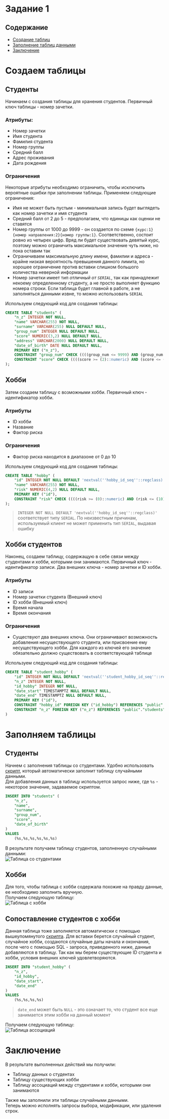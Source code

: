 # Задание 1
## Содержание
 - [Создание таблиц](#Создаем-таблицы)
 - [Заполнение таблиц данными](#Заполняем-таблицы)
 - [Заключение](#Заключение)

# Создаем таблицы
## Студенты
Начинаем с создания таблицы для хранения студентов. Первичный ключ таблицы - номер зачетки.  
### Атрибуты:
 - Номер зачетки
 - Имя студента
 - Фамилия студента
 - Номер группы
 - Средний балл
 - Адрес проживания
 - Дата рождения

### Ограничения
Некоторые атрибуты необходимо ограничить, чтобы исключить вероятные ошибки при заполнении таблицы. Применяем следующие ограничения:
 - Имя не может быть пустым - минимальная запись будет выглядеть как номер зачетки и имя студента
 - Средний балл от 2 до 5 - предполагаем, что единицы как оценки не ставятся
 - Номер группы от 1000 до 9999 - он создается по схеме `{курс:1}{номер направления:2}{номер группы:1}`. Соответственно, состоит ровно из четырех цифр. Вряд ли будет существовать девятый курс, поэтому можно ограничить максимальное значение чуть ниже, но пока оставим так
 - Ограничиваем максимальную длину имени, фамилии и адреса - крайне низкая вероятность превышения данного лимита, но хорошее ограничение против вставки слишком большого количества неверной информации
 - Номер зачетки имеет тип *отличный от `SERIAL`*, так как принадлежит некоему определенному студенту, а не просто выполняет функцию номера строки. Если таблица будет главной в работе, а не заполняться данными извне, то можно использовать `SERIAL`

Используем следующий код для создания таблицы:
```SQL
CREATE TABLE "students" (
	"n_z" INTEGER NOT NULL,
	"name" VARCHAR(255) NOT NULL,
	"surname" VARCHAR(255) NULL DEFAULT NULL,
	"group_num" INTEGER NULL DEFAULT NULL,
	"score" NUMERIC(3,2) NULL DEFAULT NULL,
	"address" VARCHAR(2000) NULL DEFAULT NULL,
	"date_of_birth" DATE NULL DEFAULT NULL,
	PRIMARY KEY ("n_z"),
	CONSTRAINT "group_num" CHECK ((((group_num <= 9999) AND (group_num >= 1000)))),
	CONSTRAINT "score" CHECK ((((score >= (2)::numeric) AND (score <= (5)::numeric))))
);
```

## Хобби
Затем создаем таблицу с возможными хобби. Первичный ключ - идентификатор хобби.  
### Атрибуты
 - ID хобби
 - Название
 - Фактор риска

### Ограничения
 - Фактор риска находится в диапазоне от 0 до 10

Используем следующий код для создания таблицы:
```SQL
CREATE TABLE "hobby" (
	"id" INTEGER NOT NULL DEFAULT 'nextval(''hobby_id_seq''::regclass)',
	"name" VARCHAR(255) NOT NULL,
	"risk" NUMERIC(4,2) NULL DEFAULT NULL,
	PRIMARY KEY ("id"),
	CONSTRAINT "risk" CHECK ((((risk >= (0)::numeric) AND (risk <= (10)::numeric))))
);
```
> `INTEGER NOT NULL DEFAULT 'nextval(''hobby_id_seq''::regclass)'` соответствует типу `SERIAL`. По неизвестным причинам, используемый клиент не может применить тип `SERIAL`, выдавая ошибку

## Хобби студентов
Наконец, создаем таблицу, содержащую в себе связи между студентами и хобби, которыми они занимаются. Первичный ключ - идентификатор записи. Два внешних ключа - номер зачетки и ID хобби.

### Атрибуты
 - ID записи
 - Номер зачетки студента (Внешний ключ)
 - ID хобби (Внешний ключ)
 - Время начала
 - Время окончания

### Ограничения
 - Существуют два внешних ключа. Они ограничивают возможность добавления несуществующего студента, или присвоение ему несуществующего хобби. Для каждого из ключей его значение обязательно должно существовать в соответствующей таблице

Используем следующий код для создания таблицы:
```SQL
CREATE TABLE "student_hobby" (
	"id" INTEGER NOT NULL DEFAULT 'nextval(''student_hobby_id_seq''::regclass)',
	"n_z" INTEGER NOT NULL,
	"id_hobby" INTEGER NOT NULL,
	"date_start" TIMESTAMPTZ NULL DEFAULT NULL,
	"date_end" TIMESTAMPTZ NULL DEFAULT NULL,
	PRIMARY KEY ("id"),
	CONSTRAINT "hobby_id" FOREIGN KEY ("id_hobby") REFERENCES "public"."hobby" ("id") ON UPDATE NO ACTION ON DELETE NO ACTION,
	CONSTRAINT "n_z" FOREIGN KEY ("n_z") REFERENCES "public"."students" ("n_z") ON UPDATE NO ACTION ON DELETE NO ACTION
)
```

# Заполняем таблицы
## Студенты
Начнем с заполнения таблицы со студентами. Удобно использовать [скрипт](dbfill.py), который автоматически заполнит таблицу случайными данными.  
Для добавления данных в таблицу используется запрос ниже, где `%s` - некоторое значение, задаваемое скриптом.
```SQL
INSERT INTO "students" (
    "n_z", 
    "name", 
    "surname", 
    "group_num", 
    "score", 
    "date_of_birth"
) 
VALUES 
    (%s,%s,%s,%s,%s,%s)
```
В результате получаем таблицу студентов, заполненную случайными данными:  
![Таблица со студентами](Students_Table.png)

## Хобби
Для того, чтобы таблица с хобби содержала похожие на правду данные, ее необходимо заполнить вручную.  
Получаем следующую таблицу:  
![Таблица с хобби](Hobby_Table.png)

## Сопоставление студентов с хобби
Данная таблица тоже заполняется автоматически с помощью вышеупомянутого [скрипта](dbfill.py). Для вставки берется случайный студент, случайное хобби, создаются случайные даты начала и окончания, после чего с помощью SQL - запроса, приведенного ниже, данные добавляются в таблицу. Так как мы берем существующие ID студента и хобби, условия внешних ключей удовлетворяются.
```SQL
INSERT INTO "student_hobby" (
    "n_z", 
    "id_hobby", 
    "date_start", 
    "date_end"
) 
VALUES 
    (%s,%s,%s,%s)
```
> `date_end` может быть `NULL` - это означает то, что студент все еще занимается этим хобби на данный момент

Получаем следующую таблицу:  
![Таблица ассоциаций](Student_Hobby.png)

# Заключение
В результате выполненных действий мы получили:  
 - Таблицу данных о студентах
 - Таблицу существующих хобби
 - Таблицу ассоциаций между студентами и хобби, которыми они занимаются

Также мы заполнили эти таблицы случайными данными.  
Теперь можно исполнять запросы выбора, модификации, или удаления строк.